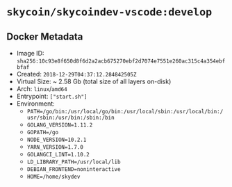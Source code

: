 # `skycoin/skycoindev-vscode:develop`

## Docker Metadata

- Image ID: `sha256:10c93e8f650d8f6d2a2acb675270ebf2d7074e7551e260ac315c4a354ebfbfaf`
- Created: `2018-12-29T04:37:12.284842505Z`
- Virtual Size: ~ 2.58 Gb
    (total size of all layers on-disk)
- Arch: `linux`/`amd64`
- Entrypoint: `["start.sh"]`
- Environment:
    - `PATH=/go/bin:/usr/local/go/bin:/usr/local/sbin:/usr/local/bin:/usr/sbin:/usr/bin:/sbin:/bin`
    - `GOLANG_VERSION=1.11.2`
    - `GOPATH=/go`
    - `NODE_VERSION=10.2.1`
    - `YARN_VERSION=1.7.0`
    - `GOLANGCI_LINT=1.10.2`
    - `LD_LIBRARY_PATH=/usr/local/lib`
    - `DEBIAN_FRONTEND=noninteractive`
    - `HOME=/home/skydev`

